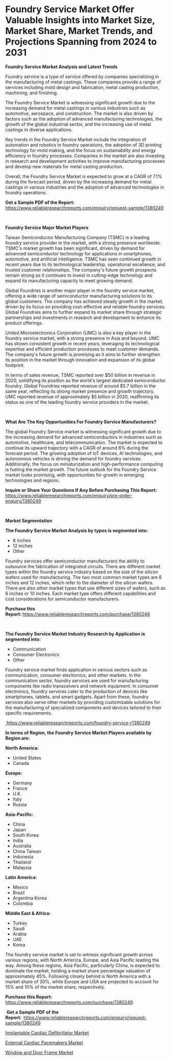 <p><h1>Foundry Service Market Offer Valuable Insights into Market Size, Market Share, Market Trends, and Projections Spanning from 2024 to 2031</h1></p><p><strong>Foundry Service Market Analysis and Latest Trends</strong></p>
<p><p>Foundry service is a type of service offered by companies specializing in the manufacturing of metal castings. These companies provide a range of services including mold design and fabrication, metal casting production, machining, and finishing.</p><p>The Foundry Service Market is witnessing significant growth due to the increasing demand for metal castings in various industries such as automotive, aerospace, and construction. The market is also driven by factors such as the adoption of advanced manufacturing technologies, the growth of the global industrial sector, and the increasing use of metal castings in diverse applications.</p><p>Key trends in the Foundry Service Market include the integration of automation and robotics in foundry operations, the adoption of 3D printing technology for mold making, and the focus on sustainability and energy efficiency in foundry processes. Companies in the market are also investing in research and development activities to improve manufacturing processes and develop new materials for metal casting production.</p><p>Overall, the Foundry Service Market is expected to grow at a CAGR of 7.1% during the forecast period, driven by the increasing demand for metal castings in various industries and the adoption of advanced technologies in foundry operations.</p></p>
<p><strong>Get a Sample PDF of the Report:&nbsp;</strong> <a href="https://www.reliableresearchreports.com/enquiry/request-sample/1380249">https://www.reliableresearchreports.com/enquiry/request-sample/1380249</a></p>
<p>&nbsp;</p>
<p><strong>Foundry Service Major Market Players</strong></p>
<p><p>Taiwan Semiconductor Manufacturing Company (TSMC) is a leading foundry service provider in the market, with a strong presence worldwide. TSMC's market growth has been significant, driven by demand for advanced semiconductor technology for applications in smartphones, automotive, and artificial intelligence. TSMC has seen continued growth in recent years due to its technological leadership, operational excellence, and trusted customer relationships. The company's future growth prospects remain strong as it continues to invest in cutting-edge technology and expand its manufacturing capacity to meet growing demand.</p><p>Global Foundries is another major player in the foundry service market, offering a wide range of semiconductor manufacturing solutions to its global customers. The company has achieved steady growth in the market, driven by its focus on providing cost-effective and reliable foundry services. Global Foundries aims to further expand its market share through strategic partnerships and investments in research and development to enhance its product offerings.</p><p>United Microelectronics Corporation (UMC) is also a key player in the foundry service market, with a strong presence in Asia and beyond. UMC has shown consistent growth in recent years, leveraging its technological expertise and efficient production processes to meet customer demands. The company's future growth is promising as it aims to further strengthen its position in the market through innovation and expansion of its global footprint.</p><p>In terms of sales revenue, TSMC reported over $50 billion in revenue in 2020, solidifying its position as the world's largest dedicated semiconductor foundry. Global Foundries reported revenue of around $5.7 billion in the same year, reflecting its strong market presence and growth trajectory. UMC reported revenue of approximately $5 billion in 2020, reaffirming its status as one of the leading foundry service providers in the market.</p></p>
<p>&nbsp;</p>
<p><strong>What Are The Key Opportunities For Foundry Service Manufacturers?</strong></p>
<p><p>The global Foundry Service market is witnessing significant growth due to the increasing demand for advanced semiconductors in industries such as automotive, healthcare, and telecommunication. The market is expected to continue its upward trajectory with a CAGR of around 6% during the forecast period. The growing adoption of IoT devices, AI technologies, and autonomous vehicles is driving the demand for foundry services. Additionally, the focus on miniaturization and high-performance computing is fueling the market growth. The future outlook for the Foundry Service market looks promising, with opportunities for growth in emerging technologies and regions.</p></p>
<p><strong>Inquire or Share Your Questions If Any Before Purchasing This Report:</strong> <a href="https://www.reliableresearchreports.com/enquiry/pre-order-enquiry/1380249">https://www.reliableresearchreports.com/enquiry/pre-order-enquiry/1380249</a></p>
<p>&nbsp;</p>
<p><strong>Market Segmentation</strong></p>
<p><strong>The Foundry Service Market Analysis by types is segmented into:</strong></p>
<p><ul><li>8 inches</li><li>12 inches</li><li>Other</li></ul></p>
<p><p>Foundry services offer semiconductor manufacturers the ability to outsource the fabrication of integrated circuits. There are different market types within the foundry service industry based on the size of the silicon wafers used for manufacturing. The two most common market types are 8 inches and 12 inches, which refer to the diameter of the silicon wafers. There are also other market types that use different sizes of wafers, such as 6 inches or 10 inches. Each market type offers different capabilities and cost considerations for semiconductor manufacturers.</p></p>
<p><strong>Purchase this Report:&nbsp;</strong><a href="https://www.reliableresearchreports.com/purchase/1380249">https://www.reliableresearchreports.com/purchase/1380249</a></p>
<p>&nbsp;</p>
<p><strong>The Foundry Service Market Industry Research by Application is segmented into:</strong></p>
<p><ul><li>Communication</li><li>Consumer Electronics</li><li>Other</li></ul></p>
<p><p>Foundry service market finds application in various sectors such as communication, consumer electronics, and other markets. In the communication sector, foundry services are used for manufacturing components like radio transceivers and network equipment. In consumer electronics, foundry services cater to the production of devices like smartphones, tablets, and smart gadgets. Apart from these, foundry services also serve other markets by providing customizable solutions for the manufacturing of specialized components and devices tailored to their specific requirements.</p></p>
<p><a href="https://www.reliableresearchreports.com/foundry-service-r1380249">&nbsp;https://www.reliableresearchreports.com/foundry-service-r1380249</a></p>
<p><strong>In terms of Region, the Foundry Service Market Players available by Region are:</strong></p>
<p>
    <p> <strong> North America: </strong>
        <ul>
            <li>United States</li>
            <li>Canada</li>
        </ul>
        </p> 
    <p> <strong> Europe: </strong>
        <ul>
            <li>Germany</li>
            <li>France</li>
            <li>U.K.</li>
            <li>Italy</li>
            <li>Russia</li>
        </ul>
        </p> 
    <p> <strong> Asia-Pacific: </strong>
        <ul>
            <li>China</li>
            <li>Japan</li>
            <li>South Korea</li>
            <li>India</li>
            <li>Australia</li>
            <li>China Taiwan</li>
            <li>Indonesia</li>
            <li>Thailand</li>
            <li>Malaysia</li>
        </ul>
        </p> 
    <p> <strong> Latin America: </strong>
        <ul>
            <li>Mexico</li>
            <li>Brazil</li>
            <li>Argentina Korea</li>
            <li>Colombia</li>
        </ul>
        </p> 
    <p> <strong> Middle East & Africa: </strong>
        <ul>
            <li>Turkey</li>
            <li>Saudi</li>
            <li>Arabia</li>
            <li>UAE</li>
            <li>Korea</li>
        </ul>
    </p>
    </p>
<p><p>The foundry service market is set to witness significant growth across various regions, with North America, Europe, and Asia Pacific leading the way. Among these regions, Asia Pacific, particularly China, is expected to dominate the market, holding a market share percentage valuation of approximately 45%. Following closely behind is North America with a market share of 30%, while Europe and USA are projected to account for 15% and 10% of the market share, respectively.</p></p>
<p><strong>Purchase this Report: </strong><a href="https://www.reliableresearchreports.com/purchase/1380249">https://www.reliableresearchreports.com/purchase/1380249</a></p>
<p>&nbsp;<strong>Get a Sample PDF of the Report:&nbsp;&nbsp;</strong><a href="https://www.reliableresearchreports.com/enquiry/request-sample/1380249">https://www.reliableresearchreports.com/enquiry/request-sample/1380249</a></p>
<p><strong></strong></p>
<p><p><a href="https://view.publitas.com/reportprime-1/implantable-cardiac-defibrillator-market-size-market-outlook-and-market-forecast-2024-to-2031/">Implantable Cardiac Defibrillator Market</a></p><p><a href="https://view.publitas.com/reportprime-1/external-cardiac-pacemakers-market-research-report-its-history-and-forecast-2024-to-2031/">External Cardiac Pacemakers Market</a></p><p><a href="https://issuu.com/reportprime-2/docs/window-and-door-frame-market-size-2030.pptx">Window and Door Frame Market</a></p></p>